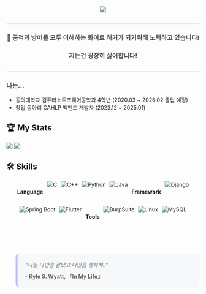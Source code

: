 <div align="center">
<img src="https://capsule-render.vercel.app/api?type=waving&color=0:e4a8ff,100:96a2fd&height=120&text=Hello%20World!&animation=&fontColor=424fff&fontSize=50" />
</div>
<h2 style="border-bottom: 1px solid #d8dee4; color: #282d33;">  </h2>  
<div align="center">
<h3 style="color: #4a4a4a;">🌱 공격과 방어를 모두 이해하는 화이트 해커가 되기위해 노력하고 있습니다!</h3>
<h3 style="color: #4a4a4a;">지는건 굉장히 싫어합니다!</h3>
</div>
<h2 style="border-bottom: 1px solid #d8dee4; color: #282d33;">  </h2>  

<div align="left">
<h3 style="color: #4a4a4a;"> 나는...</h3>
    <ul>
        <li>동의대학교 컴퓨터소트프웨어공학과 4학년 (2020.03 ~ 2026.02 졸업 예정) </li>
        <li>창업 동아리 CAHLP 백엔드 개발자 (2023.12 ~ 2025.01) </li>
    </ul>
</div>
<div align="left">
<h2>🏆 My Stats</h2>
<div align="left">
    <a href = "https://solved.ac/qkekdhd"><img src="https://mazassumnida.wtf/api/v2/generate_badge?boj=qkekdhd"/></a>
    <img src="https://github-readme-stats.vercel.app/api/top-langs/?username=DAADAISMYLIFE&layout=compact&bg_color=180,412d43,00000000&title_color=ff961f&text_color=ff961f"/> 
</div>

<div align="left">
<h2>🛠️ Skills</h2>
<div style="display: flex; flex-wrap: wrap; justify-content: center; gap: 10px;">
<h4>Language</h4>
<img src="https://img.shields.io/badge/C-A8B9CC?style=for-the-badge&logo=C&logoColor=white" alt="C" />
<img src="https://img.shields.io/badge/C++-00599C?style=for-the-badge&logo=C%2B%2B&logoColor=white" alt="C++" />
<img src="https://img.shields.io/badge/Python-3776AB?style=for-the-badge&logo=Python&logoColor=white" alt="Python" />
<img src="https://img.shields.io/badge/Java-007396?style=for-the-badge&logo=Java&logoColor=white" alt="Java" />
<h4>Framework</h4>
<img src="https://img.shields.io/badge/Django-092E20?style=for-the-badge&logo=Django&logoColor=white" alt="Django" />
<img src="https://img.shields.io/badge/Spring%20Boot-6DB33F?style=for-the-badge&logo=Spring%20Boot&logoColor=white" alt="Spring Boot" />
<img src="https://img.shields.io/badge/Flutter-02569B?style=for-the-badge&logo=Flutter&logoColor=white" alt="Flutter" />
<h4>Tools</h4>
<img src="https://img.shields.io/badge/burpsuite-FF6633?style=for-the-badge&logo=burpsuite&logoColor=white" alt="BurpSuite">
<img src="https://img.shields.io/badge/Linux-FCC624?style=for-the-badge&logo=Linux&logoColor=white" alt="Linux" />
<img src="https://img.shields.io/badge/MySQL-4479A1?style=for-the-badge&logo=MySQL&logoColor=white" alt="MySQL" />
</div>
</div>

<br/> <br/>
<div align="left">
<blockquote style="background-color: #f6f8fa; padding: 20px; border-radius: 10px; border-left: 5px solid #bdc1ff; margin-top: 20px;">
<i style="color: #6a6a6a;">"나는 나만큼 잘났고 나만큼 행복해.."</i>
<br>
<cite style="display: block; margin-top: 10px; font-style: normal; font-weight: bold;">- Kyle S. Wyatt, 『In My Life』</cite>
</blockquote>
</div>
